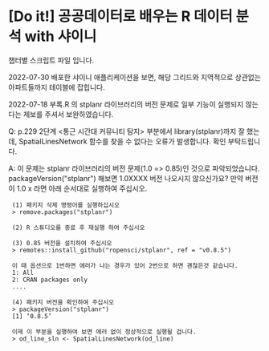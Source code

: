 # [Do it!] 공공데이터로 배우는 R 데이터 분석 with 샤이니


챕터별 스크립트 파일 입니다.


2022-07-30  배포한 샤이니 애플리케이션을 보면, 해당 그리드와 지역적으로 상관없는 아파트들까지 테이블에 잡힙니다.




2022-07-18 부록.R 의 stplanr 라이브러리의 버전 문제로 일부 기능이 실행되지 않는다는 제보를 주셔서 보완하였습니다.

  Q: p.229 2단계 <통근 시간대 커뮤니티 탐지> 부분에서 library(stplanr)까지 잘 했는데, SpatialLinesNetwork 함수를 찾을 수 없다는 오류가 발생합니다.
     확인 부탁드립니다.
     
  A: 이 문제는 stplanr 라이브러리의 버전 문제(1.0 => 0.85)인 것으로 파악되었습니다.
     packageVersion("stplanr") 해보면 1.0XXXX 버전 나오시지 않으신가요?
     만약 버전이 1.0 x 라면 아래 순서대로 실행하여 주십시오.
     
     (1) 패키지 삭제 명령어를 실행하십시오
     > remove.packages("stplanr")

     (2) R 스튜디오를 종료 후 재실행 하여 주십시오

     (3) 0.85 버전을 설치하여 주십시오
     > remotes::install_github("ropensci/stplanr", ref = "v0.8.5")

     이 때 옵션으로 1번하면 에러가 나는 경우가 있어 2번으로 하면 괜찮은것 같습니다.
     1: All                            
     2: CRAN packages only              
     ....
     
     (4) 패키지 버전을 확인하여 주십시오
     > packageVersion("stplanr")
     [1] ‘0.8.5’
     
     이제 이 부분을 실행하여 보면 에러 없이 정상적으로 실행될 겁니다.
     > od_line_sln <- SpatialLinesNetwork(od_line)  
